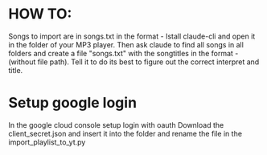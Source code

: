 # HOW TO:
Songs to import are in songs.txt in the format <interpret> - <songtitle>
Istall claude-cli and open it in the folder of your MP3 player.
Then ask claude to find all songs in all folders and create a file "songs.txt" with the songtitles in the format <interpret> - <songtitle> (without file path).
Tell it to do its best to figure out the correct interpret and title.

# Setup google login
In the google cloud console setup login with oauth
Download the client_secret.json and insert it into the folder and rename the file in the import_playlist_to_yt.py
